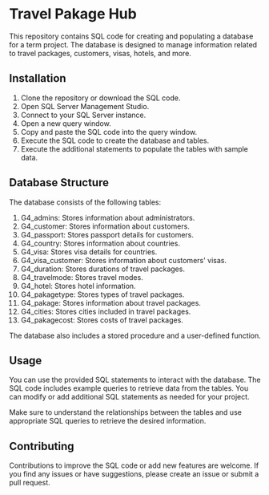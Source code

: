 # Travel Pakage Hub

This repository contains SQL code for creating and populating a database for a term project. The database is designed to manage information related to travel packages, customers, visas, hotels, and more.

## Installation

1. Clone the repository or download the SQL code.
2. Open SQL Server Management Studio.
3. Connect to your SQL Server instance.
4. Open a new query window.
5. Copy and paste the SQL code into the query window.
6. Execute the SQL code to create the database and tables.
7. Execute the additional statements to populate the tables with sample data.


## Database Structure

The database consists of the following tables:

1. G4_admins: Stores information about administrators.
2. G4_customer: Stores information about customers.
3. G4_passport: Stores passport details for customers.
4. G4_country: Stores information about countries.
5. G4_visa: Stores visa details for countries.
6. G4_visa_customer: Stores information about customers' visas.
7. G4_duration: Stores durations of travel packages.
8. G4_travelmode: Stores travel modes.
9. G4_hotel: Stores hotel information.
10. G4_pakagetype: Stores types of travel packages.
11. G4_pakage: Stores information about travel packages.
12. G4_cities: Stores cities included in travel packages.
13. G4_pakagecost: Stores costs of travel packages.

The database also includes a stored procedure and a user-defined function.

## Usage

You can use the provided SQL statements to interact with the database. The SQL code includes example queries to retrieve data from the tables. You can modify or add additional SQL statements as needed for your project.

Make sure to understand the relationships between the tables and use appropriate SQL queries to retrieve the desired information.

## Contributing

Contributions to improve the SQL code or add new features are welcome. If you find any issues or have suggestions, please create an issue or submit a pull request.


